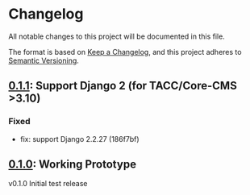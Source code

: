 # Changelog

All notable changes to this project will be documented in this file.

The format is based on [Keep a Changelog](https://keepachangelog.com/en/1.0.0/),
and this project adheres to [Semantic Versioning](https://semver.org/spec/v2.0.0.html).

## [0.1.1]: Support Django 2 (for TACC/Core-CMS >3.10)

### Fixed

- fix: support Django 2.2.27 (186f7bf)

## [0.1.0]: Working Prototype

v0.1.0 Initial test release

[unreleased]: https://github.com/tacc-wbomar/Core-CMS-Plugin-System-Monitor/compare/v0.1.1...HEAD
[0.1.1]: https://github.com/tacc-wbomar/Core-CMS-Plugin-System-Monitor/releases/tag/v0.1.1
[0.1.0]: https://github.com/tacc-wbomar/Core-CMS-Plugin-System-Monitor/releases/tag/v0.1.0
